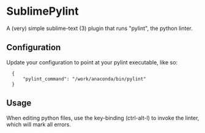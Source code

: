 SublimePylint
=============

A (very) simple sublime-text (3) plugin that runs "pylint", the python linter.


Configuration
-------------

Update your configuration to point at your pylint executable, like so:

```
  {
      "pylint_command": "/work/anaconda/bin/pylint"
  }
```

Usage
-----

When editing python files, use the key-binding (ctrl-alt-l) to invoke the linter, 
which will mark all errors.
